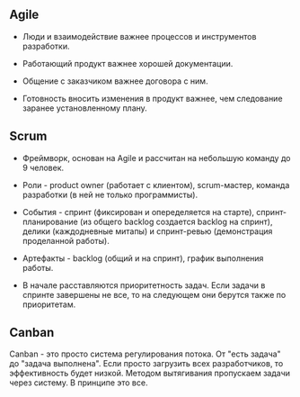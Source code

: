 ## Agile
* Люди и взаимодействие важнее процессов и инструментов разработки.

* Работающий продукт важнее хорошей документации.

* Общение с заказчиком важнее договора с ним.

* Готовность вносить изменения в продукт важнее, чем следование заранее установленному плану.

## Scrum 
* Фреймворк, основан на Agile и рассчитан на небольшую команду до 9 человек.

* Роли - product owner (работает с клиентом), scrum-мастер, команда разработки (в ней не только программисты).

* События - спринт (фиксирован и опеределяется на старте), спринт-планирование (из общего backlog создается backlog на спринт), делики (каждодневные митапы) и спринт-ревью (демонстрация проделанной работы).

* Артефакты - backlog (общий и на спринт), график выполнения работы.

* В начале расставляются приоритетность задач. Если задачи в спринте завершены не все, то на следующем они берутся также по приоритетам.

## Canban 
Canban - это просто система регулирования потока. От "есть задача" до "задача выполнена". Если просто загрузить всех разработчиков, то эффективность будет низкой. Методом вытягивания пропускаем задачи через систему. В принципе это все.